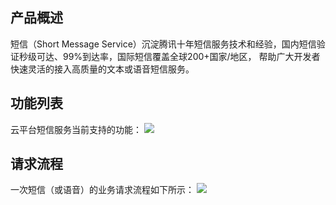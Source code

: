 ## 产品概述
短信（Short Message Service）沉淀腾讯十年短信服务技术和经验，国内短信验证秒级可达、99%到达率，国际短信覆盖全球200+国家/地区， 帮助广大开发者快速灵活的接入高质量的文本或语音短信服务。

## 功能列表
云平台短信服务当前支持的功能：
![](http://imgcache.tcecqpoc.fsphere.cn/image/mccdn.qcloud.com/static/img/e0e7d45b3f9fffed60389f70df68fa92/image.png)

## 请求流程
一次短信（或语音）的业务请求流程如下所示：
![](http://imgcache.tcecqpoc.fsphere.cn/image/mccdn.qcloud.com/static/img/7ecaa1d596f0a948ce6754b255355d07/image.png)
